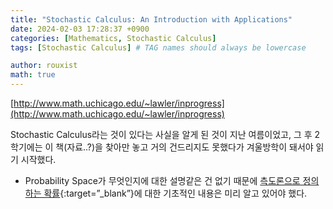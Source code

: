 ```yaml
---
title: "Stochastic Calculus: An Introduction with Applications"
date: 2024-02-03 17:28:37 +0900
categories: [Mathematics, Stochastic Calculus]
tags: [Stochastic Calculus] # TAG names should always be lowercase

author: rouxist
math: true
---
```


[http://www.math.uchicago.edu/~lawler/inprogress](http://www.math.uchicago.edu/~lawler/inprogress)

Stochastic Calculus라는 것이 있다는 사실을 알게 된 것이 지난 여름이었고, 그 후 2학기에는 이 책(자료..?)을 찾아만 놓고 거의 건드리지도 못했다가 겨울방학이 돼서야 읽기 시작했다.

- Probability Space가 무엇인지에 대한 설명같은 건 없기 때문에 [측도론으로 정의하는 확률](https://rouxist.github.io/posts/math_ra_probability-by-measure-theory/){:target=”\_blank”}에 대한 기초적인 내용은 미리 알고 있어야 했다.
